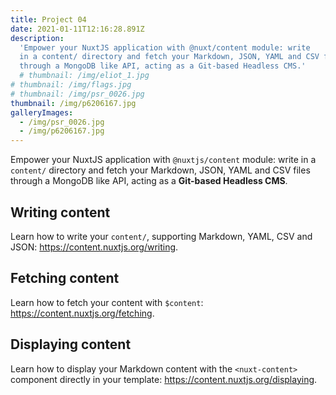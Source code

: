 ```yaml
---
title: Project 04
date: 2021-01-11T12:16:28.891Z
description:
  'Empower your NuxtJS application with @nuxt/content module: write
  in a content/ directory and fetch your Markdown, JSON, YAML and CSV files
  through a MongoDB like API, acting as a Git-based Headless CMS.'
  # thumbnail: /img/eliot_1.jpg
# thumbnail: /img/flags.jpg
# thumbnail: /img/psr_0026.jpg
thumbnail: /img/p6206167.jpg
galleryImages:
  - /img/psr_0026.jpg
  - /img/p6206167.jpg
---
```


Empower your NuxtJS application with `@nuxtjs/content` module: write in a `content/` directory and fetch your Markdown, JSON, YAML and CSV files through a MongoDB like API, acting as a **Git-based Headless CMS**.

## Writing content

Learn how to write your `content/`, supporting Markdown, YAML, CSV and JSON: https://content.nuxtjs.org/writing.

## Fetching content

Learn how to fetch your content with `$content`: https://content.nuxtjs.org/fetching.

## Displaying content

Learn how to display your Markdown content with the `<nuxt-content>` component directly in your template: https://content.nuxtjs.org/displaying.
